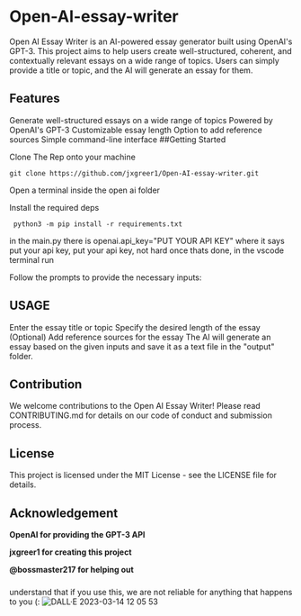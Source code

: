 # Open-AI-essay-writer
Open AI Essay Writer is an AI-powered essay generator built using OpenAI's GPT-3. This project aims to help users create well-structured, coherent, and contextually relevant essays on a wide range of topics. Users can simply provide a title or topic, and the AI will generate an essay for them.

## Features

Generate well-structured essays on a wide range of topics
Powered by OpenAI's GPT-3
Customizable essay length
Option to add reference sources
Simple command-line interface
##Getting Started

Clone The Rep onto your machine 
```
git clone https://github.com/jxgreer1/Open-AI-essay-writer.git
```
Open a terminal inside the open ai folder

Install the required deps
```
 python3 -m pip install -r requirements.txt
 ```

in the main.py there is openai.api_key="PUT YOUR API KEY"
where it says put your api key, put your api key, not hard
once thats done, in the vscode terminal run

Follow the prompts to provide the necessary inputs:
## USAGE
Enter the essay title or topic
Specify the desired length of the essay
(Optional) Add reference sources for the essay
The AI will generate an essay based on the given inputs and save it as a text file in the "output" folder.

## Contribution
We welcome contributions to the Open AI Essay Writer! Please read CONTRIBUTING.md for details on our code of conduct and submission process.

## License
This project is licensed under the MIT License - see the LICENSE file for details.

## Acknowledgement

**OpenAI for providing the GPT-3 API**

**jxgreer1 for creating this project**

**@bossmaster217 for helping out**


###
understand that if you use this, we are not reliable for anything that happens to you (:
![DALL·E 2023-03-14 12 05 53](https://user-images.githubusercontent.com/77305546/225111014-1700003f-8bae-4a59-81f5-aee33b6a91a0.png)

